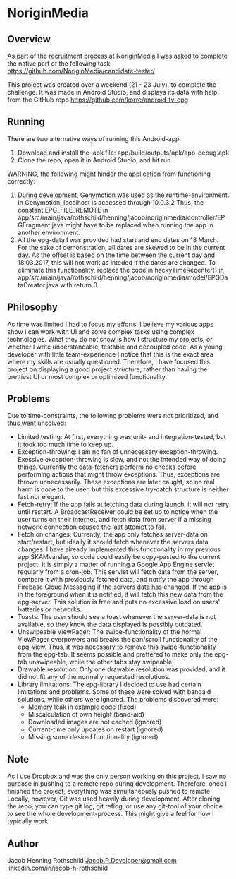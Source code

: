 # NoriginMedia

## Overview

As part of the recruitment process at NoriginMedia I was asked to complete the native part of the following task: https://github.com/NoriginMedia/candidate-tester/

This project was created over a weekend (21 - 23 July), to complete the challenge. It was made in Android Studio, and displays its data with help from the GitHub repo https://github.com/korre/android-tv-epg

## Running

There are two alternative ways of running this Android-app:
 1. Download and install the .apk file: app/build/outputs/apk/app-debug.apk
 2. Clone the repo, open it in Android Studio, and hit run

WARNING, the following might hinder the application from functioning correctly:
 1. During development, Genymotion was used as the runtime-environment. In Genymotion, localhost is accessed through 10.0.3.2 Thus, the constant EPG_FILE_REMOTE in app/src/main/java/rothschild/henning/jacob/noriginmedia/controller/EPGFragment.java might have to be replaced when running the app in another environment.
 2. All the epg-data I was provided had start and end dates on 18 March. For the sake of demonstration, all dates are skewed to be in the current day. As the offset is based on the time between the current day and 18.03.2017, this will not work as inteded if the dates are changed. To eliminate this functionality, replace the code in hackyTimeRecenter() in app/src/main/java/rothschild/henning/jacob/noriginmedia/model/EPGDataCreator.java with return 0

## Philosophy

As time was limited I had to focus my efforts. I believe my various apps show I can work with UI and solve complex tasks using complex technologies. What they do not show is how I structure my projects, or whether I write understandable, testable and decoupled code. As a young developer with little team-experience I notice that this is the exact area where my skills are usually questioned. Therefore, I have focused this project on displaying a good project structure, rather than having the prettiest UI or most complex or optimized functionality.

## Problems

Due to time-constraints, the following problems were not prioritized, and thus went unsolved:
- Limited testing: At first, everything was unit- and integration-tested, but it took too much time to keep up.
- Exception-throwing: I am no fan of unnecessary exception-throwing. Exessive exception-throwing is slow, and not the intended way of doing things. Currently the data-fetchers perform no checks before performing actions that might throw exceptions. Thus, exceptions are thrown unnecessarily. These exceptions are later caught, so no real harm is done to the user, but this excessive try-catch structure is neither fast nor elegant.
- Fetch-retry: If the app fails at fetching data during launch, it will not retry until restart. A BroadcastReceiver could be set up to notice when the user turns on their internet, and fetch data from server if a missing network-connection caused the last attempt to fail.
- Fetch on changes: Currently, the app only fetches server-data on start/restart, but ideally it should fetch whenever the servers data changes. I have already implemented this functionality in my previous app SKAMvarsler, so code could easily be copy-pasted to the current project. It is simply a matter of running a Google App Engine servlet regularly from a cron-job. This servlet will fetch data from the server, compare it with previously fetched data, and notify the app through Firebase Cloud Messaging if the servers data has changed. If the app is in the foreground when it is notified, it will fetch this new data from the epg-server. This solution is free and puts no excessive load on users' batteries or networks.
- Toasts: The user should see a toast whenever the server-data is not available, so they know the data displayed is possibly outdated. 
- Unswipeable ViewPager: The swipe-functionality of the normal ViewPager overpowers and breaks the pan/scroll functionality of the epg-view. Thus, it was necessary to remove this swipe-functionality from the epg-tab. It seems possible and preffered to make only the epg-tab unswipeable, while the other tabs stay swipeable.
- Drawable resolution: Only one drawable resolution was provided, and it did not fit any of the normally requested resolutions.
- Library limitations: The epg-library I decided to use had certain limitations and problems. Some of these were solved with bandaid solutions, while others were ignored. The problems discovered were:
    - Memory leak in example code (fixed)
    - Miscalculation of own height (band-aid)
    - Downloaded images are not cached (ignored)
    - Current-time only updates on restart (ignored)
    - Missing some desired functionality (ignored)

## Note

As I use Dropbox and was the only person working on this project, I saw no purpose in pushing to a remote repo during development. Therefore, once I finished the project, everything was simultaneously pushed to remote. Locally, however, Git was used heavily during development. After cloning the repo, you can type git log, git reflog, or use any git-tool of your choice to see the whole development-process. This might give a feel for how I typically work.

## Author

Jacob Henning Rothschild
Jacob.R.Developer@gmail.com
linkedin.com/in/jacob-h-rothschild
